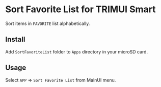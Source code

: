 # Sort Favorite List for TRIMUI Smart

Sort items in `FAVORITE` list alphabetically.

## Install

Add `SortFavoriteList` folder to `Apps` directory in your microSD card.

## Usage

Select `APP` => `Sort Favorite List` from MainUI menu.
